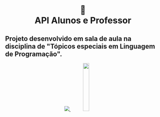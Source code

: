 <h1 align="center">
📄<br>API Alunos e Professor
</h1>

Projeto desenvolvido em sala de aula na disciplina de "Tópicos especiais em Linguagem de Programação". 
--
<p align="center" width="100%">
    <a target="_blank" href="https://www.ifms.edu.br/campi/campus-corumba/cursos/graduacao/analise-e-desenvolvimento-de-sistemas"> <img src="https://user-images.githubusercontent.com/38086013/225340475-da5d1279-be4d-43b6-9f12-c698198f300a.png"> <img width="20%" src="https://user-images.githubusercontent.com/38086013/225745238-29246574-2559-4c7e-a357-e578116b42fe.jpg"></a>
</p>
